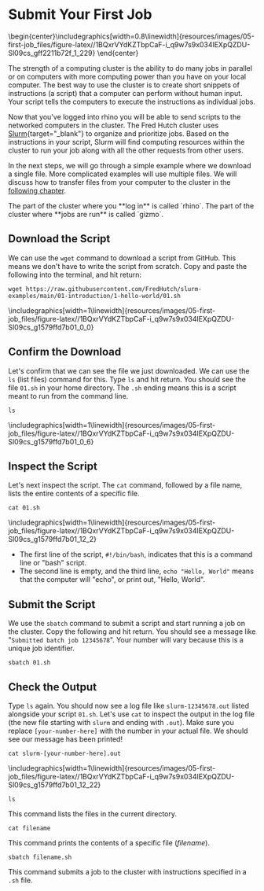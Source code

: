 


# Submit Your First Job


\begin{center}\includegraphics[width=0.8\linewidth]{resources/images/05-first-job_files/figure-latex//1BQxrVYdKZTbpCaF-i_q9w7s9x034lEXpQZDU-Sl09cs_gff2211b72f_1_229} \end{center}

The strength of a computing cluster is the ability to do many jobs in parallel or on computers with more computing power than you have on your local computer. The best way to use the cluster is to create short snippets of instructions (a script) that a computer can perform without human input. Your script tells the computers to execute the instructions as individual jobs. 

Now that you've logged into rhino you will be able to send scripts to the networked computers in the cluster. The Fred Hutch cluster uses [Slurm](https://slurm.schedmd.com/overview.html){target="_blank"} to organize and prioritize jobs. Based on the instructions in your script, Slurm will find computing resources within the cluster to run your job along with all the other requests from other users.

In the next steps, we will go through a simple example where we download a single file. More complicated examples will use multiple files. We will discuss how to transfer files from your computer to the cluster in the [following chapter](#file-upload-and-download).

<div class = "notice">
The part of the cluster where you **log in** is called `rhino`. 
The part of the cluster where **jobs are run** is called `gizmo`. 
</div>

## Download the Script

We can use the `wget` command to download a script from GitHub. This means we don't have to write the script from scratch. Copy and paste the following into the terminal, and hit return:

```
wget https://raw.githubusercontent.com/FredHutch/slurm-examples/main/01-introduction/1-hello-world/01.sh
```


\includegraphics[width=1\linewidth]{resources/images/05-first-job_files/figure-latex//1BQxrVYdKZTbpCaF-i_q9w7s9x034lEXpQZDU-Sl09cs_g1579ffd7b01_0_0} 

## Confirm the Download

Let's confirm that we can see the file we just downloaded. We can use the `ls` (list files) command for this. Type `ls` and hit return. You should see the file `01.sh` in your home directory. The `.sh` ending means this is a script meant to run from the command line. 

```
ls
```


\includegraphics[width=1\linewidth]{resources/images/05-first-job_files/figure-latex//1BQxrVYdKZTbpCaF-i_q9w7s9x034lEXpQZDU-Sl09cs_g1579ffd7b01_0_6} 

## Inspect the Script

Let's next inspect the script. The `cat` command, followed by a file name, lists the entire contents of a specific file.

```
cat 01.sh
```


\includegraphics[width=1\linewidth]{resources/images/05-first-job_files/figure-latex//1BQxrVYdKZTbpCaF-i_q9w7s9x034lEXpQZDU-Sl09cs_g1579ffd7b01_12_2} 

- The first line of the script, `#!/bin/bash`, indicates that this is a command line or "bash" script. 
- The second line is empty, and the third line, `echo "Hello, World"` means that the computer will "echo", or print out, "Hello, World".

## Submit the Script

We use the `sbatch` command to submit a script and start running a job on the cluster. Copy the following and hit return. You should see a message like "`Submitted batch job 12345678`". Your number will vary because this is a unique job identifier.

```
sbatch 01.sh
```

## Check the Output

Type `ls` again. You should now see a log file like `slurm-12345678.out` listed alongside your script `01.sh`. Let's use `cat` to inspect the output in the log file (the new file starting with `slurm` and ending with `.out`). Make sure you replace `[your-number-here]` with the number in your actual file. We should see our message has been printed! 

```
cat slurm-[your-number-here].out
```


\includegraphics[width=1\linewidth]{resources/images/05-first-job_files/figure-latex//1BQxrVYdKZTbpCaF-i_q9w7s9x034lEXpQZDU-Sl09cs_g1579ffd7b01_12_22} 

<div class = "dictionary">

`ls`

This command lists the files in the current directory.

`cat filename` 

This command prints the contents of a specific file (_filename_).

`sbatch filename.sh` 

This command submits a job to the cluster with instructions specified in a `.sh` file.
</div>
